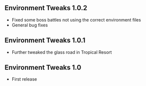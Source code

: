 ## Environment Tweaks 1.0.2
- Fixed some boss battles not using the correct environment files
- General bug fixes

## Environment Tweaks 1.0.1
- Further tweaked the glass road in Tropical Resort

## Environment Tweaks 1.0
- First release
